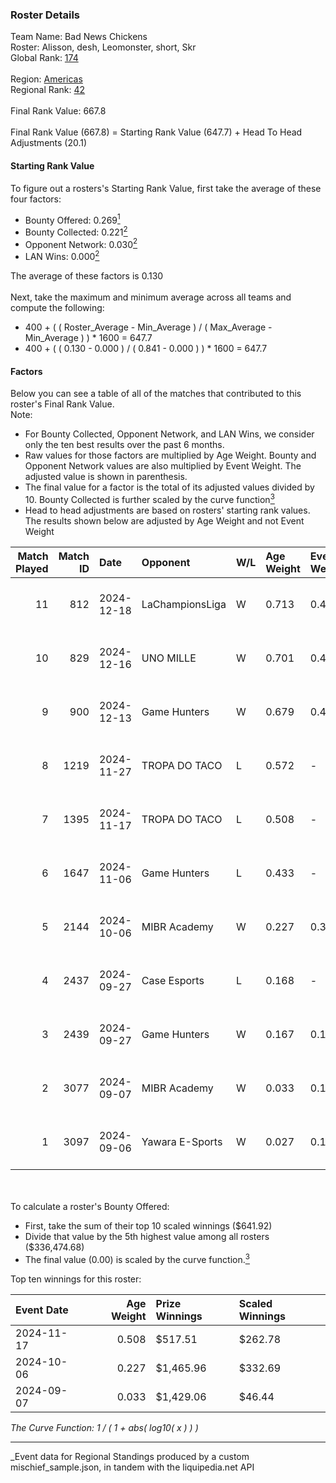 ### Roster Details<br />
Team Name: Bad News Chickens<br />
Roster: Alisson, desh, Leomonster, short, Skr<br />
Global Rank: [174](../../standings_global_2025_03_01.md)<br />
<br />
Region: [Americas]( ../../standings_americas_2025_03_01.md)<br />
Regional Rank: [42]( ../../standings_americas_2025_03_01.md)<br />
<br />
Final Rank Value:  667.8<br />
<br />
Final Rank Value (667.8) = Starting Rank Value (647.7) + Head To Head Adjustments (20.1)<br />

#### Starting Rank Value<br />
To figure out a rosters's Starting Rank Value, first take the average of these four factors:<br />
- Bounty Offered: 0.269[<sup>1</sup>](#table2)
- Bounty Collected: 0.221[<sup>2</sup>](#table1)
- Opponent Network: 0.030[<sup>2</sup>](#table1)
- LAN Wins: 0.000[<sup>2</sup>](#table1)

The average of these factors is 0.130<br />
<br />
Next, take the maximum and minimum average across all teams and compute the following:<br />
- 400 + ( ( Roster_Average - Min_Average ) / ( Max_Average - Min_Average ) ) * 1600 = 647.7
- 400 + ( ( 0.130 - 0.000 ) / ( 0.841 - 0.000 ) ) * 1600 = 647.7


#### Factors<br />
Below you can see a table of all of the matches that contributed to this roster's Final Rank Value.<br />
Note:<br />

- For Bounty Collected, Opponent Network, and LAN Wins, we consider only the ten best results over the past 6 months.
- Raw values for those factors are multiplied by Age Weight. Bounty and Opponent Network values are also multiplied by Event Weight. The adjusted value is shown in parenthesis.
- The final value for a factor is the total of its adjusted values divided by 10. Bounty Collected is further scaled by the curve function[<sup>3</sup>](#curveFunction)
- Head to head adjustments are based on rosters' starting rank values. The results shown below are adjusted by Age Weight and not Event Weight
<span id="table1"></span><br />


| Match Played | Match ID | Date       | Opponent        | W/L | Age Weight | Event Weight | Bounty Collected | Opponent Network | LAN Wins  | H2H Adj. | Roster                                |
| -: | -: | :- | :- | :- | :- | :- | :- | :- | :- | -: | :- |
|           11 |      812 | 2024-12-18 | LaChampionsLiga | W   | 0.713      | 0.424        | 0.003 (0.001)    | 0.199 (0.060)    | 0 (0.000) |    10.44 | Alisson, desh, Leomonster, short, Skr |
|           10 |      829 | 2024-12-16 | UNO MILLE       | W   | 0.701      | 0.422        | 0.006 (0.002)    | 0.404 (0.119)    | 0 (0.000) |    12.89 | Alisson, desh, Leomonster, short, Skr |
|            9 |      900 | 2024-12-13 | Game Hunters    | W   | 0.679      | 0.418        | 0.001 (0.000)    | 0.302 (0.086)    | 0 (0.000) |    11.66 | Alisson, desh, Leomonster, short, Skr |
|            8 |     1219 | 2024-11-27 | TROPA DO TACO   | L   | 0.572      | -            | -                | -                | -         |    -6.72 | Alisson, desh, Leomonster, short, Skr |
|            7 |     1395 | 2024-11-17 | TROPA DO TACO   | L   | 0.508      | -            | -                | -                | -         |    -6.63 | Alisson, desh, Leomonster, short, Skr |
|            6 |     1647 | 2024-11-06 | Game Hunters    | L   | 0.433      | -            | -                | -                | -         |    -6.47 | Alisson, desh, Leomonster, short, Skr |
|            5 |     2144 | 2024-10-06 | MIBR Academy    | W   | 0.227      | 0.396        | 0.001 (0.000)    | 0.328 (0.029)    | 0 (0.000) |     3.72 | Alisson, desh, Leomonster, short, Skr |
|            4 |     2437 | 2024-09-27 | Case Esports    | L   | 0.168      | -            | -                | -                | -         |    -2.48 | Alisson, desh, Leomonster, short, Skr |
|            3 |     2439 | 2024-09-27 | Game Hunters    | W   | 0.167      | 0.143        | 0.001 (0.000)    | 0.302 (0.007)    | 0 (0.000) |     2.69 | Alisson, desh, Leomonster, short, Skr |
|            2 |     3077 | 2024-09-07 | MIBR Academy    | W   | 0.033      | 0.143        | 0.001 (0.000)    | 0.328 (0.002)    | 0 (0.000) |     0.54 | Alisson, desh, Leomonster, short, Skr |
|            1 |     3097 | 2024-09-06 | Yawara E-Sports | W   | 0.027      | 0.143        | 0.002 (0.000)    | 0.321 (0.001)    | 0 (0.000) |     0.44 | Alisson, desh, Leomonster, short, Skr |

<br />
<span id="table2"></span><br />
To calculate a roster's Bounty Offered:<br />

- First, take the sum of their top 10 scaled winnings ($641.92)
- Divide that value by the 5th highest value among all rosters ($336,474.68)
- The final value (0.00) is scaled by the curve function.[<sup>3</sup>](#curveFunction)

Top ten winnings for this roster:<br />

| Event Date | Age Weight | Prize Winnings | Scaled Winnings |
| :- | -: | :- | :- |
| 2024-11-17 |      0.508 | $517.51        | $262.78         |
| 2024-10-06 |      0.227 | $1,465.96      | $332.69         |
| 2024-09-07 |      0.033 | $1,429.06      | $46.44          |


<span id="curveFunction"></span>_The Curve Function: 1 / ( 1 + abs( log10( x ) ) )_<br />

---
_Event data for Regional Standings produced by a custom mischief_sample.json, in tandem with the liquipedia.net API<br />
